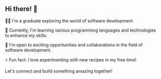 ## Hi there! 👋

👩‍💻 I'm a graduate exploring the world of software development.

🌱 Currently, I'm learning various programming languages and technologies to enhance my skills.

💼 I'm open to exciting opportunities and collaborations in the field of software development.

⚡ Fun fact: I love experimenting with new recipes in my free time!

Let's connect and build something amazing together!

